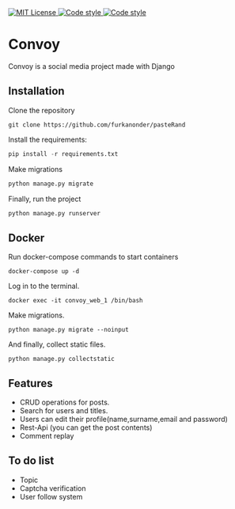 <a href="https://github.com/furkanonder/Convoy/blob/master/LICENSE.txt" target="_blank">
  <img alt="MIT License" title="MIT License" src="https://img.shields.io/github/license/coogger/coogger.svg?style=for-the-badge"/>
</a>

<a href="https://github.com/psf/black" target="_blank">
 <img alt="Code style" title="Code style" src="https://img.shields.io/badge/Code%20style-black-black?style=for-the-badge"/>
</a>

<a href="https://github.com/timothycrosley/isort" target="_blank">
  <img alt="Code style" title="Code style" src="https://img.shields.io/badge/code%20style-isort-lightgrey?style=for-the-badge"/>
</a>

# Convoy
Convoy is a social media project made with Django

## Installation
Clone the repository
```
git clone https://github.com/furkanonder/pasteRand
```
Install the requirements:
```python
pip install -r requirements.txt
```
Make migrations
```python
python manage.py migrate
```
Finally, run the project
```python
python manage.py runserver
```

## Docker
Run docker-compose commands to start containers
```
docker-compose up -d
```
Log in to the terminal.
```
docker exec -it convoy_web_1 /bin/bash
```
Make migrations.
```
python manage.py migrate --noinput
```
And finally, collect static files.
```
python manage.py collectstatic
```
## Features
* CRUD operations for posts.
* Search for users and titles.
* Users can edit their profile(name,surname,email and password)
* Rest-Api (you can get the post contents)
* Comment replay    
## To do list
* Topic
* Captcha verification
* User follow system
